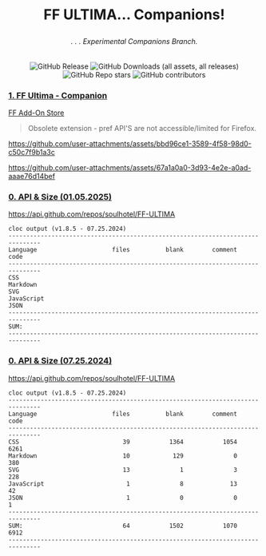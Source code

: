 # <p align="center"> FF ULTIMA... Companions! </p>

###### <p align="center">. . . Experimental Companions Branch.</p>

<div align="center">

![GitHub Release](https://img.shields.io/github/v/release/soulhotel/FF-CSS-ULTIMA?style=for-the-badge) <!-- ![GitHub Release Date](https://img.shields.io/github/release-date/soulhotel/FF-ULTIMA?style=for-the-badge&color=blue) --> ![GitHub Downloads (all assets, all releases)](https://img.shields.io/github/downloads/soulhotel/ff-ultima/total?style=for-the-badge&color=blue) ![GitHub Repo stars](https://img.shields.io/github/stars/soulhotel/FF-CSS-ULTIMA?style=for-the-badge) ![GitHub contributors](https://img.shields.io/github/contributors/soulhotel/FF-ULTIMA?style=for-the-badge&color=blue)

</div>

### <ins> 1. FF Ultima - Companion

[FF Add-On Store](https://addons.mozilla.org/en-US/firefox/addon/ff-ultima-companion/)

> Obsolete extension - pref API'S are not accessible/limited for Firefox.


https://github.com/user-attachments/assets/bbd96ce1-3589-4f58-98d0-c50c7f9b1a3c

https://github.com/user-attachments/assets/67a1a0a0-3d93-4e2e-a0ad-aaae76d14bef


### <ins> 0. API & Size (01.05.2025)

https://api.github.com/repos/soulhotel/FF-ULTIMA
```
cloc output (v1.8.5 - 07.25.2024)
-------------------------------------------------------------------------------
Language                     files          blank        comment           code
-------------------------------------------------------------------------------
CSS
Markdown
SVG
JavaScript
JSON
-------------------------------------------------------------------------------
SUM:
-------------------------------------------------------------------------------

```

### <ins> 0. API & Size (07.25.2024)

https://api.github.com/repos/soulhotel/FF-ULTIMA
```
cloc output (v1.8.5 - 07.25.2024)
-------------------------------------------------------------------------------
Language                     files          blank        comment           code
-------------------------------------------------------------------------------
CSS                             39           1364           1054           6261
Markdown                        10            129              0            380
SVG                             13              1              3            228
JavaScript                       1              8             13             42
JSON                             1              0              0              1
-------------------------------------------------------------------------------
SUM:                            64           1502           1070           6912
-------------------------------------------------------------------------------

```
